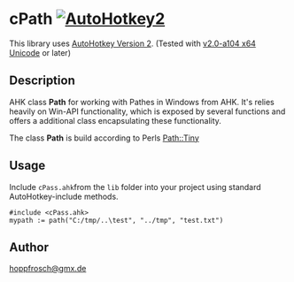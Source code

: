 # cPath [![AutoHotkey2](https://img.shields.io/badge/Language-AutoHotkey2-red.svg)](https://autohotkey.com/)

This library uses [AutoHotkey Version 2](https://autohotkey.com/v2/). (Tested with [v2.0-a104 x64 Unicode](https://www.autohotkey.com/boards/viewtopic.php?p=288705#p288705) or later) 


## Description

AHK class **Path** for working with Pathes in Windows from AHK. It's relies heavily on Win-API functionality, which is exposed by several functions and offers a additional class encapsulating these functionality. 

The class **Path** is build according to Perls [Path::Tiny](https://metacpan.org/pod/Path::Tiny)

## Usage 

Include `cPass.ahk`from the `lib` folder into your project using standard AutoHotkey-include methods.

```autohotkey
#include <cPass.ahk>
mypath := path("C:/tmp/..\test", "../tmp", "test.txt")
```

## Author

[hoppfrosch@gmx.de](mailto:hoppfrosch@gmx.de)
